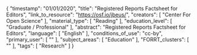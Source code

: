 {
    "timestamp": "01/01/2020",
    "title": "Registered Reports Factsheet for Editors",
    "link_to_resource": "https://osf.io/jbeus/",
    "creators": [
        "Center For Open Science"
    ],
    "material_type": [
        "Reading"
    ],
    "education_level": [
        "Graduate / Professional"
    ],
    "abstract": "Registered Reports Factsheet for Editors",
    "language": [
        "English"
    ],
    "conditions_of_use": "cc-by",
    "primary_user": [
        ""
    ],
    "subject_areas": [
        "Education"
    ],
    "FORRT_clusters": [
        ""
    ],
    "tags": [
        "Research"
    ]
}